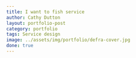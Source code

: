 ```yaml
---
title: I want to fish service
author: Cathy Dutton
layout: portfolio-post
category: portfolio
tags: Service design
image: ../assets/img/portfolio/defra-cover.jpg
done: true
---
```

